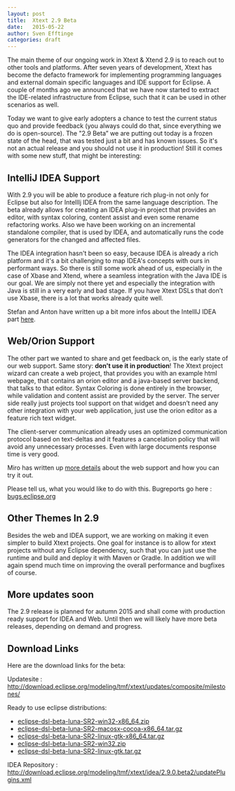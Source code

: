 ```yaml
---
layout: post
title:  Xtext 2.9 Beta
date:   2015-05-22
author: Sven Efftinge
categories: draft
---
```


The main theme of our ongoing work in Xtext & Xtend 2.9 is to reach out to other tools and platforms. After seven years of development, Xtext has become the defacto framework for implementing programming languages and external domain specific languages and IDE support for Eclipse. A couple of months ago we announced that we have now started to extract the IDE-related infrastructure from Eclipse, such that it can be used in other scenarios as well.

Today we want to give early adopters a chance to test the current status quo and provide feedback (you always could do that, since everything we do is open-source). The "2.9 Beta” we are putting out today is a frozen state of the head, that was tested just a bit and has known issues. So it's not an actual release and you should not use it in production! Still it comes with some new stuff, that might be interesting:

## IntelliJ IDEA Support

With 2.9 you will be able to produce a feature rich plug-in not only for Eclipse but also for IntellIj IDEA from the same language description. The beta already allows for creating an IDEA plug-in project that provides an editor, with syntax coloring, content assist and even some rename refactoring works. Also we have been working on an incremental standalone compiler, that is used by IDEA, and automatically runs the code generators for the changed and affected files.

The IDEA integration hasn't been so easy, because IDEA is already a rich platform and it's a bit challenging to map IDEA's concepts with ours in performant ways. So there is still some work ahead of us, especially in the case of Xbase and Xtend, where a seamless integration with the Java IDE is our goal. We are simply not there yet and especially the integration with Java is still in a very early and bad stage. If you have Xtext DSLs that don’t use Xbase, there is a lot that works already quite well.

Stefan and Anton have written up a bit more infos about the IntellIJ IDEA part <a href=“”>here</a>.

## Web/Orion Support

The other part we wanted to share and get feedback on, is the early state of our web support. Same story: <b>don't use it in production</b>! The Xtext project wizard can create a web project, that provides you with an example html webpage, that contains an orion editor and a java-based server backend, that talks to that editor. Syntax Coloring is done entirely in the browser, while validation and content assist are provided by the server. The server side really just projects tool support on that widget and doesn’t need any other integration with your web application, just use the orion editor as a feature rich text widget.

The client-server communication already uses an optimized communication protocol based on text-deltas and it features a cancelation policy that will avoid any unnecessary processes. Even with large documents response time is very good.

Miro has written up <a href=“”>more details</a> about the web support and how you can try it out.

Please tell us, what you would like to do with this. Bugreports go here : <a href=“https://bugs.eclipse.org”>bugs.eclipse.org</a>

## Other Themes In 2.9

Besides the web and IDEA support, we are working on making it even simpler to build Xtext projects. One goal for instance is to allow for xtext projects without any Eclipse dependency, such that you can just use the runtime and build and deploy it with Maven or Gradle. In addition we will again spend much time on improving the overall performance and bugfixes of course.

## More updates soon

The 2.9 release is planned for autumn 2015 and shall come with production ready support for IDEA and Web. Until then we will likely have more beta releases, depending on demand and progress.

## Download Links

Here are the download links for the beta:

Updatesite : http://download.eclipse.org/modeling/tmf/xtext/updates/composite/milestones/

Ready to use eclipse distributions:
 - [eclipse-dsl-beta-luna-SR2-win32-x86_64.zip](http://www.eclipse.org/modeling/download.php?file=/modeling/tmf/xtext/downloads/distros/eclipse-dsl-beta-luna-SR2-win32-x86_64.zip&r=2)
 - [eclipse-dsl-beta-luna-SR2-macosx-cocoa-x86_64.tar.gz](http://www.eclipse.org/modeling/download.php?file=/modeling/tmf/xtext/downloads/distros/eclipse-dsl-beta-luna-SR2-macosx-cocoa-x86_64.tar.gz&r=2)
 - [eclipse-dsl-beta-luna-SR2-linux-gtk-x86_64.tar.gz](http://www.eclipse.org/modeling/download.php?file=/modeling/tmf/xtext/downloads/distros/eclipse-dsl-beta-luna-SR2-linux-gtk-x86_64.tar.gz&r=2)
 - [eclipse-dsl-beta-luna-SR2-win32.zip](http://www.eclipse.org/modeling/download.php?file=/modeling/tmf/xtext/downloads/distros/eclipse-dsl-beta-luna-SR2-win32.zip&r=2)
 - [eclipse-dsl-beta-luna-SR2-linux-gtk.tar.gz](http://www.eclipse.org/modeling/download.php?file=/modeling/tmf/xtext/downloads/distros/eclipse-dsl-beta-luna-SR2-linux-gtk.tar.gz&r=2)
 
IDEA Repository : http://download.eclipse.org/modeling/tmf/xtext/idea/2.9.0.beta2/updatePlugins.xml

